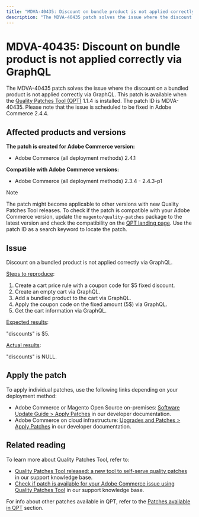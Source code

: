 ```yaml
---
title: "MDVA-40435: Discount on bundle product is not applied correctly via GraphQL"
description: "The MDVA-40435 patch solves the issue where the discount on a bundled product is not applied correctly via GraphQL. This patch is available when the [Quality Patches Tool (QPT)](https://experienceleague.adobe.com/docs/commerce-knowledge-base/kb/announcements/commerce-announcements/magento-quality-patches-released-new-tool-to-self-serve-quality-patches.html) 1.1.4 is installed. The patch ID is MDVA-40435. Please note that the issue is scheduled to be fixed in Adobe Commerce 2.4.4."
---
```


# MDVA-40435: Discount on bundle product is not applied correctly via GraphQL

The MDVA-40435 patch solves the issue where the discount on a bundled product is not applied correctly via GraphQL. This patch is available when the [Quality Patches Tool (QPT)](https://experienceleague.adobe.com/docs/commerce-knowledge-base/kb/announcements/commerce-announcements/magento-quality-patches-released-new-tool-to-self-serve-quality-patches.html) 1.1.4 is installed. The patch ID is MDVA-40435. Please note that the issue is scheduled to be fixed in Adobe Commerce 2.4.4.

## Affected products and versions

**The patch is created for Adobe Commerce version:**

* Adobe Commerce (all deployment methods) 2.4.1

**Compatible with Adobe Commerce versions:**

* Adobe Commerce (all deployment methods) 2.3.4 - 2.4.3-p1

>[!NOTE]
>
>The patch might become applicable to other versions with new Quality Patches Tool releases. To check if the patch is compatible with your Adobe Commerce version, update the `magento/quality-patches` package to the latest version and check the compatibility on the [QPT landing page](https://devdocs.magento.com/quality-patches/tool.html#patch-grid). Use the patch ID as a search keyword to locate the patch.

## Issue

Discount on a bundled product is not applied correctly via GraphQL.

<u>Steps to reproduce</u>:

1. Create a cart price rule with a coupon code for $5 fixed discount.
1. Create an empty cart via GraphQL.
1. Add a bundled product to the cart via GraphQL.
1. Apply the coupon code on the fixed amount (5$) via GraphQL.
1. Get the cart information via GraphQL.

<u>Expected results</u>:

"discounts" is $5.

<u>Actual results</u>:

"discounts" is NULL.

## Apply the patch

To apply individual patches, use the following links depending on your deployment method:

* Adobe Commerce or Magento Open Source on-premises: [Software Update Guide > Apply Patches](https://devdocs.magento.com/guides/v2.4/comp-mgr/patching/mqp.html) in our developer documentation.
* Adobe Commerce on cloud infrastructure: [Upgrades and Patches > Apply Patches](https://devdocs.magento.com/cloud/project/project-patch.html) in our developer documentation.

## Related reading

To learn more about Quality Patches Tool, refer to:

* [Quality Patches Tool released: a new tool to self-serve quality patches](https://experienceleague.adobe.com/docs/commerce-knowledge-base/kb/announcements/commerce-announcements/magento-quality-patches-released-new-tool-to-self-serve-quality-patches.html) in our support knowledge base.
* [Check if patch is available for your Adobe Commerce issue using Quality Patches Tool](https://support.magento.com/hc/en-us/articles/360047125252) in our support knowledge base.

For info about other patches available in QPT, refer to the [Patches available in QPT](https://support.magento.com/hc/en-us/sections/360010506631-Patches-available-in-MQP-tool-) section.